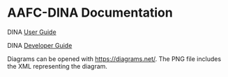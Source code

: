 # AAFC-DINA Documentation

DINA [User Guide](https://aafc-bicoe.github.io/dina-documentation/)

DINA [Developer Guide](https://aafc-bicoe.github.io/dina-documentation/developer/)


Diagrams can be opened with https://diagrams.net/. The PNG file includes the XML representing the diagram.
